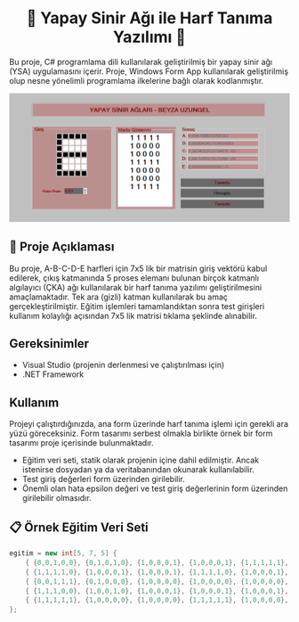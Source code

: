 <div align="center">
  <h1>🧠 Yapay Sinir Ağı ile Harf Tanıma Yazılımı 🚀</h1>
</div>


Bu proje, C# programlama dili kullanılarak geliştirilmiş bir yapay sinir ağı (YSA) uygulamasını içerir. Proje, Windows Form App kullanılarak geliştirilmiş olup nesne yönelimli programlama ilkelerine bağlı olarak kodlanmıştır.


![Forograf](/ph.png)

## 📝 Proje Açıklaması

Bu proje, A-B-C-D-E harfleri için 7x5 lik bir matrisin giriş vektörü kabul edilerek, çıkış katmanında 5 proses elemanı bulunan birçok katmanlı algılayıcı (ÇKA) ağı kullanılarak bir harf tanıma yazılımı geliştirilmesini amaçlamaktadır. Tek ara (gizli) katman kullanılarak bu amaç gerçekleştirilmiştir. Eğitim işlemleri tamamlandıktan sonra test girişleri kullanım kolaylığı açısından 7x5 lik matrisi tıklama şeklinde alınabilir. 

## Gereksinimler

- Visual Studio (projenin derlenmesi ve çalıştırılması için)
- .NET Framework

## Kullanım

Projeyi çalıştırdığınızda, ana form üzerinde harf tanıma işlemi için gerekli ara yüzü göreceksiniz. Form tasarımı serbest olmakla birlikte örnek bir form tasarımı proje içerisinde bulunmaktadır. 

- Eğitim veri seti, statik olarak projenin içine dahil edilmiştir. Ancak istenirse dosyadan ya da veritabanından okunarak kullanılabilir.
- Test giriş değerleri form üzerinden girilebilir.
- Önemli olan hata epsilon değeri ve test giriş değerlerinin form üzerinden girilebilir olmasıdır.

## 📋 Örnek Eğitim Veri Seti

```csharp
egitim = new int[5, 7, 5] { 
    { {0,0,1,0,0}, {0,1,0,1,0}, {1,0,0,0,1}, {1,0,0,0,1}, {1,1,1,1,1}, {1,0,0,0,1}, {1,0,0,0,1} },
    { {1,1,1,1,0}, {1,0,0,0,1}, {1,0,0,0,1}, {1,1,1,1,0}, {1,0,0,0,1}, {1,0,0,0,1}, {1,1,1,1,0} },
    { {0,0,1,1,1}, {0,1,0,0,0}, {1,0,0,0,0}, {1,0,0,0,0}, {1,0,0,0,0}, {0,1,0,0,0}, {0,0,1,1,1} },
    { {1,1,1,0,0}, {1,0,0,1,0}, {1,0,0,0,1}, {1,0,0,0,1}, {1,0,0,0,1}, {1,0,0,1,0}, {1,1,1,0,0} },
    { {1,1,1,1,1}, {1,0,0,0,0}, {1,0,0,0,0}, {1,1,1,1,1}, {1,0,0,0,0}, {1,0,0,0,0}, {1,1,1,1,1} }
};

